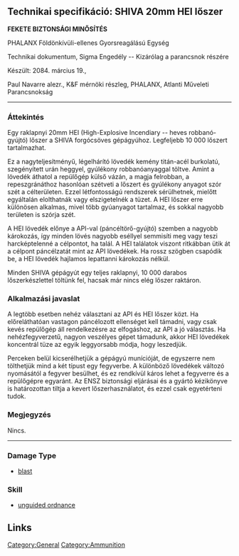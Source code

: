 ## Technikai specifikáció: SHIVA 20mm HEI lőszer

**FEKETE BIZTONSÁGI MINŐSÍTÉS**

PHALANX Földönkívüli-ellenes Gyorsreagálású Egység

Technikai dokumentum, Sigma Engedély -- Kizárólag a parancsnok részére

Készült: 2084. március 19.,

Paul Navarre alezr., K&F mérnöki részleg, PHALANX, Atlanti Műveleti
Parancsnokság

------------------------------------------------------------------------

### Áttekintés

Egy raklapnyi 20mm HEI (High-Explosive Incendiary -- heves
robbanó-gyújtó) lőszer a SHIVA forgócsöves gépágyúhoz. Legfeljebb 10 000
lőszert tartalmazhat.

Ez a nagyteljesítményű, légelhárító lövedék kemény titán-acél burkolatú,
szegényített urán heggyel, gyúlékony robbanóanyaggal töltve. Amint a
lövedék áthatol a repülőgép külső vázán, a magja felrobban, a
repeszgránáthoz hasonlóan szétveti a lőszert és gyúlékony anyagot szór
szét a célterületen. Ezzel létfontosságú rendszerek sérülhetnek, mielőtt
egyáltalán elolthatnák vagy elszigetelnék a tüzet. A HEI lőszer erre
különösen alkalmas, mivel több gyúanyagot tartalmaz, és sokkal nagyobb
területen is szórja szét.

A HEI lövedék előnye a API-val (páncéltörő-gyújtó) szemben a nagyobb
károkozás, így minden lövés nagyobb eséllyel semmisíti meg vagy teszi
harcképtelenné a célpontot, ha talál. A HEI találatok viszont ritkábban
ütik át a célpont páncélzatát mint az API lövedékek. Ha rossz szögben
csapódik be, a HEI lövedék hajlamos lepattanni károkozás nélkül.

Minden SHIVA gépágyút egy teljes raklapnyi, 10 000 darabos
lőszerkészlettel töltünk fel, hacsak már nincs elég lőszer raktáron.

### Alkalmazási javaslat

A legtöbb esetben nehéz választani az API és HEI lőszer közt. Ha
előreláthatóan vastagon páncélozott ellenséget kell támadni, vagy csak
kevés repülőgép áll rendelkezésre az elfogáshoz, az API a jó választás.
Ha nehézfegyverzetű, nagyon veszélyes gépet támadunk, akkor HEI
lövedékek koncentrál tüze az egyik leggyorsabb módja, hogy leszedjük.

Perceken belül kicserélhetjük a gépágyú munícióját, de egyszerre nem
tölthetjük mind a két típust egy fegyverbe. A különböző lövedékek
változó nyomásától a fegyver besülhet, és ez rendkívül káros lehet a
fegyverre és a repülőgépre egyaránt. Az ENSZ biztonsági eljárásai és a
gyártó kézikönyve is határozottan tiltja a kevert lőszerhasználatot, és
ezzel csak egyetérteni tudok.

### Megjegyzés

Nincs.

------------------------------------------------------------------------

### Damage Type

- [blast](Damage/blast "wikilink")

### Skill

- [unguided ordnance](Skills/unguided "wikilink")

## Links

[Category:General](Category:General "wikilink")
[Category:Ammunition](Category:Ammunition "wikilink")